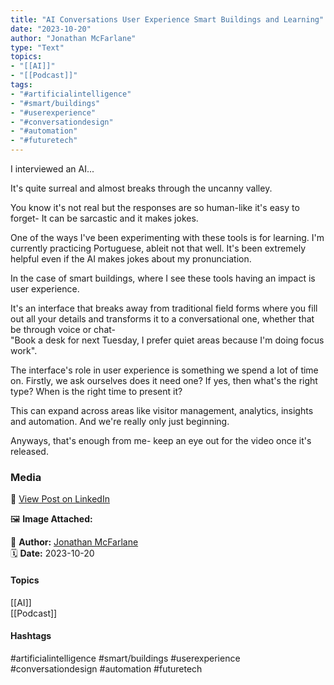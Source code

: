 ```yaml
---
title: "AI Conversations User Experience Smart Buildings and Learning"  
date: "2023-10-20"  
author: "Jonathan McFarlane"  
type: "Text"  
topics:  
- "[[AI]]"  
- "[[Podcast]]"    
tags:  
- "#artificialintelligence"  
- "#smart/buildings"  
- "#userexperience"  
- "#conversationdesign"  
- "#automation"  
- "#futuretech"  
---
```

I interviewed an AI...

It's quite surreal and almost breaks through the uncanny valley.

You know it's not real but the responses are so human-like it's easy to forget- It can be sarcastic and it makes jokes.

One of the ways I've been experimenting with these tools is for learning. I'm currently practicing Portuguese, ableit not that well. It's been extremely helpful even if the AI makes jokes about my pronunciation.

In the case of smart buildings, where I see these tools having an impact is user experience.

It's an interface that breaks away from traditional field forms where you fill out all your details and transforms it to a conversational one, whether that be through voice or chat-  
"Book a desk for next Tuesday, I prefer quiet areas because I'm doing focus work".

The interface's role in user experience is something we spend a lot of time on. Firstly, we ask ourselves does it need one? If yes, then what's the right type? When is the right time to present it?

This can expand across areas like visitor management, analytics, insights and automation. And we're really only just beginning.

Anyways, that's enough from me- keep an eye out for the video once it's released.

### Media

🔗 [View Post on LinkedIn](https://www.linkedin.com/feed/update/urn:li:activity:7120937418328866817)  
  
🖼 **Image Attached:**  
  
  
👤 **Author:** [Jonathan McFarlane](https://www.linkedin.com/in/jonathanmcfarlane/)  
🗓️ **Date:** 2023-10-20

#### Topics

[[AI]]  
[[Podcast]]  

#### Hashtags

#artificialintelligence #smart/buildings #userexperience #conversationdesign #automation #futuretech